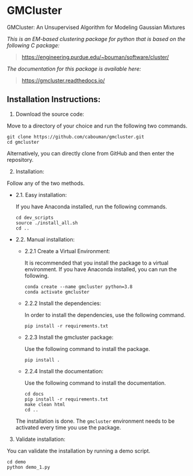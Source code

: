 # GMCluster 
GMCluster: An Unsupervised Algorithm for Modeling Gaussian Mixtures

*This is an EM-based clustering package for python that is based on the following C package:*
>https://engineering.purdue.edu/~bouman/software/cluster/

*The documentation for this package is available here:*
>https://gmcluster.readthedocs.io/

## Installation Instructions:
1. Download the source code:

  Move to a directory of your choice and run the following two commands.

```
git clone https://github.com/cabouman/gmcluster.git
cd gmcluster
```
	
  Alternatively, you can directly clone from GitHub and then enter the repository.

2. Installation:

  Follow any of the two methods.

* 2.1. Easy installation:

  If you have Anaconda installed, run the following commands.
	  
	```
	cd dev_scripts
	source ./install_all.sh
	cd ..
	```
		
* 2.2. Manual installation:

	- 2.2.1 Create a Virtual Environment:

	  It is recommended that you install the package to a virtual environment.
	  If you have Anaconda installed, you can run the following.

		```
		conda create --name gmcluster python=3.8
		conda activate gmcluster
		```

	- 2.2.2 Install the dependencies:

	  In order to install the dependencies, use the following command.

		```
		pip install -r requirements.txt
		```

	- 2.2.3 Install the gmcluster package:

	  Use the following command to install the package.

		```
		pip install .
		```

	- 2.2.4 Install the documentation:

	  Use the following command to install the documentation.

		```
		cd docs
		pip install -r requirements.txt
		make clean html
		cd ..
		```

  The installation is done. The ``gmcluster`` environment needs to be activated every time you use the package.

3. Validate installation:

  You can validate the installation by running a demo script.
  
```
cd demo
python demo_1.py
```






